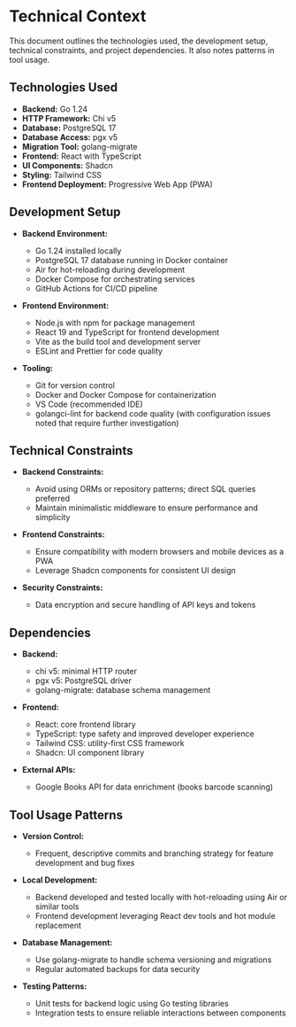 # Technical Context

This document outlines the technologies used, the development setup, technical constraints, and project dependencies. It also notes patterns in tool usage.

## Technologies Used

- **Backend:** Go 1.24
- **HTTP Framework:** Chi v5
- **Database:** PostgreSQL 17
- **Database Access:** pgx v5
- **Migration Tool:** golang-migrate
- **Frontend:** React with TypeScript
- **UI Components:** Shadcn
- **Styling:** Tailwind CSS
- **Frontend Deployment:** Progressive Web App (PWA)

## Development Setup

- **Backend Environment:**

  - Go 1.24 installed locally
  - PostgreSQL 17 database running in Docker container
  - Air for hot-reloading during development
  - Docker Compose for orchestrating services
  - GitHub Actions for CI/CD pipeline

- **Frontend Environment:**

  - Node.js with npm for package management
  - React 19 and TypeScript for frontend development
  - Vite as the build tool and development server
  - ESLint and Prettier for code quality

- **Tooling:**

  - Git for version control
  - Docker and Docker Compose for containerization
  - VS Code (recommended IDE)
  - golangci-lint for backend code quality (with configuration issues noted that require further investigation)

## Technical Constraints

- **Backend Constraints:**

  - Avoid using ORMs or repository patterns; direct SQL queries preferred
  - Maintain minimalistic middleware to ensure performance and simplicity

- **Frontend Constraints:**

  - Ensure compatibility with modern browsers and mobile devices as a PWA
  - Leverage Shadcn components for consistent UI design

- **Security Constraints:**

  - Data encryption and secure handling of API keys and tokens

## Dependencies

- **Backend:**

  - chi v5: minimal HTTP router
  - pgx v5: PostgreSQL driver
  - golang-migrate: database schema management

- **Frontend:**

  - React: core frontend library
  - TypeScript: type safety and improved developer experience
  - Tailwind CSS: utility-first CSS framework
  - Shadcn: UI component library

- **External APIs:**

  - Google Books API for data enrichment (books barcode scanning)

## Tool Usage Patterns

- **Version Control:**

  - Frequent, descriptive commits and branching strategy for feature development and bug fixes

- **Local Development:**

  - Backend developed and tested locally with hot-reloading using Air or similar tools
  - Frontend development leveraging React dev tools and hot module replacement

- **Database Management:**

  - Use golang-migrate to handle schema versioning and migrations
  - Regular automated backups for data security

- **Testing Patterns:**

  - Unit tests for backend logic using Go testing libraries
  - Integration tests to ensure reliable interactions between components
